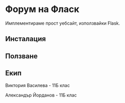 # Форум на Фласк

Имплементираме прост уебсайт, използвайки Flask.

## Инсталация

## Ползване


## Екип
Виктория Василева - 11Б клас

Александър Йорданов - 11Б клас
